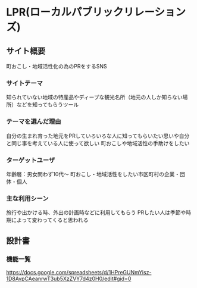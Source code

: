 # LPR(ローカルパブリックリレーションズ)

## サイト概要
町おこし・地域活性化の為のPRをするSNS

### サイトテーマ
知られていない地域の特産品やディープな観光名所（地元の人しか知らない場所）などを知ってもらうツール

### テーマを選んだ理由
自分の生まれ育った地元をPRしていろいろな人に知ってもらいたい思いや自分と同じ事を考えている人に使って欲しい
町おこしや地域活性の手助けをしたい

### ターゲットユーザ
年齢層：男女問わず10代〜
町おこし・地域活性をしたい市区町村の企業・団体・個人

### 主な利用シーン
旅行や出かける時、外出の計画時などに利用してもらう
PRしたい人は季節や時期によって変わってくると思われる

## 設計書


### 機能一覧
https://docs.google.com/spreadsheets/d/1HPreGUNmYisz-1D8AvpCAeanrwT3ub5XzZVY7d4z0H0/edit#gid=0


